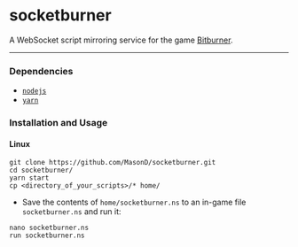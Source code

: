 # socketburner

A WebSocket script mirroring service for the game [Bitburner](https://github.com/danielyxie/bitburner).

---

### Dependencies
* [`nodejs`](https://nodejs.org/)
* [`yarn`](https://yarnpkg.com/)

### Installation and Usage
#### Linux
```
git clone https://github.com/MasonD/socketburner.git
cd socketburner/
yarn start
cp <directory_of_your_scripts>/* home/
```
* Save the contents of `home/socketburner.ns` to an in-game file `socketburner.ns` and run it:
```
nano socketburner.ns
run socketburner.ns
```
